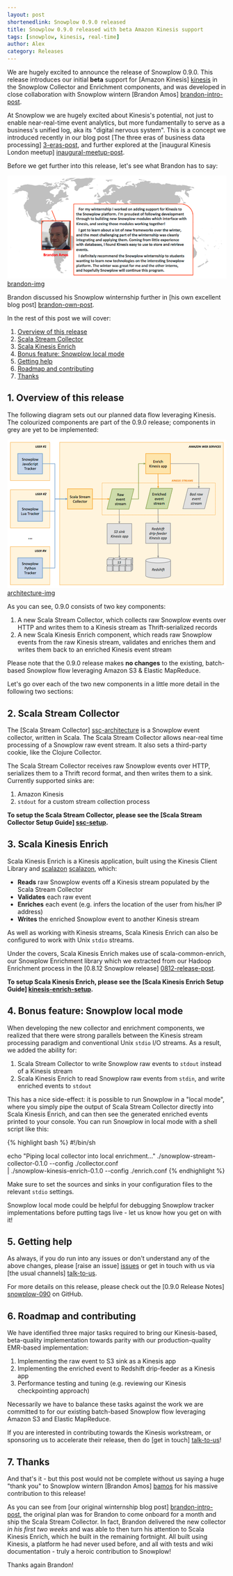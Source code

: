 ```yaml
---
layout: post
shortenedlink: Snowplow 0.9.0 released
title: Snowplow 0.9.0 released with beta Amazon Kinesis support
tags: [snowplow, kinesis, real-time]
author: Alex
category: Releases
---
```


We are hugely excited to announce the release of Snowplow 0.9.0. This release introduces our initial **beta** support for [Amazon Kinesis] [kinesis] in the Snowplow Collector and Enrichment components, and was developed in close collaboration with Snowplow wintern [Brandon Amos] [brandon-intro-post].

At Snowplow we are hugely excited about Kinesis's potential, not just to enable near-real-time event analytics, but more fundamentally to serve as a business's unified log, aka its "digital nervous system". This is a concept we introduced recently in our blog post [The three eras of business data processing] [3-eras-post], and further explored at the [inaugural Kinesis London meetup] [inaugural-meetup-post].

Before we get further into this release, let's see what Brandon has to say:

![brandon-img] [brandon-img]

Brandon discussed his Snowplow winternship further in [his own excellent blog post] [brandon-own-post].

In the rest of this post we will cover:

1. [Overview of this release](/blog/2014/02/04/snowplow-0.9.0-released-with-beta-kinesis-support/#overview)
2. [Scala Stream Collector](/blog/2014/02/04/snowplow-0.9.0-released-with-beta-kinesis-support/#stream-collector)
3. [Scala Kinesis Enrich](/blog/2014/02/04/snowplow-0.9.0-released-with-beta-kinesis-support/#kinesis-enrich)
4. [Bonus feature: Snowplow local mode](/blog/2014/02/04/snowplow-0.9.0-released-with-beta-kinesis-support/#local-mode)
5. [Getting help](/blog/2014/02/04/snowplow-0.9.0-released-with-beta-kinesis-support/#help)
6. [Roadmap and contributing](/blog/2014/02/04/snowplow-0.9.0-released-with-beta-kinesis-support/#roadmap-contrib)
7. [Thanks](/blog/2014/02/04/snowplow-0.9.0-released-with-beta-kinesis-support/#thanks)

<!--more-->

<div class="html">
<h2><a name="overview">1. Overview of this release</a></h2>
</div>

The following diagram sets out our planned data flow leveraging Kinesis. The colourized components are part of the 0.9.0 release; components in grey are yet to be implemented:

![architecture-img] [architecture-img]

As you can see, 0.9.0 consists of two key components:

1. A new Scala Stream Collector, which collects raw Snowplow events over HTTP and writes them to a Kinesis stream as Thrift-serialized records
2. A new Scala Kinesis Enrich component, which reads raw Snowplow events from the raw Kinesis stream, validates and enriches them and writes them back to an enriched Kinesis event stream

Please note that the 0.9.0 release makes **no changes** to the existing, batch-based Snowplow flow leveraging Amazon S3 & Elastic MapReduce.

Let's go over each of the two new components in a little more detail in the following two sections:

<div class="html">
<h2><a name="stream-collector">2. Scala Stream Collector</a></h2>
</div>

The [Scala Stream Collector] [ssc-architecture] is a Snowplow event collector, written in Scala. The Scala Stream Collector allows near-real time processing of a Snowplow raw event stream. It also sets a third-party cookie, like the Clojure Collector.

The Scala Stream Collector receives raw Snowplow events over HTTP, serializes them to a Thrift record format, and then writes them to a sink. Currently supported sinks are:

1. Amazon Kinesis
2. `stdout` for a custom stream collection process

**To setup the Scala Stream Collector, please see the [Scala Stream Collector Setup Guide] [ssc-setup].**

<div class="html">
<h2><a name="kinesis-enrich">3. Scala Kinesis Enrich</a></h2>
</div>

Scala Kinesis Enrich is a Kinesis application, built using the Kinesis Client Library and [scalazon] [scalazon], which:

* **Reads** raw Snowplow events off a Kinesis stream populated by the Scala Stream Collector
* **Validates** each raw event
* **Enriches** each event (e.g. infers the location of the user from his/her IP address)
* **Writes** the enriched Snowplow event to another Kinesis stream

As well as working with Kinesis streams, Scala Kinesis Enrich can also be configured to work with Unix `stdio` streams.

Under the covers, Scala Kinesis Enrich makes use of scala-common-enrich, our Snowplow Enrichment library which we extracted from our Hadoop Enrichment process in the [0.8.12 Snowplow release] [0812-release-post].

**To setup Scala Kinesis Enrich, please see the [Scala Kinesis Enrich Setup Guide] [kinesis-enrich-setup].**

<div class="html">
<h2><a name="local-mode">4. Bonus feature: Snowplow local mode</a></h2>
</div>

When developing the new collector and enrichment components, we realized that there were strong parallels between the Kinesis stream processing paradigm and conventional Unix `stdio` I/O streams. As a result, we added the ability for:

1. Scala Stream Collector to write Snowplow raw events to `stdout` instead of a Kinesis stream
2. Scala Kinesis Enrich to read Snowplow raw events from `stdin`, and write enriched events to `stdout`

This has a nice side-effect: it is possible to run Snowplow in a "local mode", where you simply pipe the output of Scala Stream Collector directly into Scala Kinesis Enrich, and can then see the generated enriched events printed to your console. You can run Snowplow in local mode with a shell script like this:

{% highlight bash %}
#!/bin/sh

echo "Piping local collector into local enrichment..."
./snowplow-stream-collector-0.1.0 --config ./collector.conf \
| ./snowplow-kinesis-enrich-0.1.0 --config ./enrich.conf
{% endhighlight %}

Make sure to set the sources and sinks in your configuration files to the relevant `stdio` settings.

Snowplow local mode could be helpful for debugging Snowplow tracker implementations before putting tags live - let us know how you get on with it!

<div class="html">
<h2><a name="getting-help">5. Getting help</a></h2>
</div>

As always, if you do run into any issues or don't understand any of the above changes, please [raise an issue] [issues] or get in touch with us via [the usual channels] [talk-to-us].

For more details on this release, please check out the [0.9.0 Release Notes] [snowplow-090] on GitHub.

<div class="html">
<h2><a name="roadmap-contrib">6. Roadmap and contributing</a></h2>
</div>

We have identified three major tasks required to bring our Kinesis-based, beta-quality implementation towards parity with our production-quality EMR-based implementation:

1. Implementing the raw event to S3 sink as a Kinesis app
2. Implementing the enriched event to Redshift drip-feeder as a Kinesis app
3. Performance testing and tuning (e.g. reviewing our Kinesis checkpointing approach)

Necessarily we have to balance these tasks against the work we are committed to for our existing batch-based Snowplow flow leveraging Amazon S3 and Elastic MapReduce.

If you are interested in contributing towards the Kinesis workstream, or sponsoring us to accelerate their release, then do [get in touch] [talk-to-us]!

<div class="html">
<h2><a name="overview">7. Thanks</a></h2>
</div>

And that's it - but this post would not be complete without us saying a huge "thank you" to Snowplow wintern [Brandon Amos] [bamos] for his massive contribution to this release!

As you can see from [our original winternship blog post] [brandon-intro-post], the original plan was for Brandon to come onboard for a month and ship the Scala Stream Collector. In fact, Brandon delivered the new collector _in his first two weeks_ and was able to then turn his attention to Scala Kinesis Enrich, which he built in the remaining fortnight. All built using Kinesis, a platform he had never used before, and all with tests and wiki documentation - truly a heroic contribution to Snowplow!

Thanks again Brandon!

[kinesis]: http://aws.amazon.com/kinesis/

[brandon-intro-post]: /blog/2013/12/20/introducing-our-snowplow-winterns/
[3-eras-post]: /blog/2014/01/20/the-three-eras-of-business-data-processing/
[inaugural-meetup-post]: /blog/2014/01/30/inaugural-amazon-kinesis-meetup/
[brandon-own-post]: http://bamos.github.io/2014/01/20/snowplow/

[brandon-img]: /assets/img/blog/2014/02/brandon-kinesis.png
[bamos]: https://github.com/bamos

[architecture-img]: /assets/img/blog/2014/02/090-kinesis-architecture.png

[ssc-architecture]: https://github.com/snowplow/snowplow/wiki/Scala-Stream-Collector
[ssc-setup]: https://github.com/snowplow/snowplow/wiki/Setting-up-the-Scala-stream-Collector

[kinesis-enrich-architecture]: https://github.com/snowplow/snowplow/wiki/Scala-Kinesis-Enrich
[kinesis-enrich-setup]: https://github.com/snowplow/snowplow/wiki/setting-up-scala-kinesis-enrich
[scalazon]: https://github.com/cloudify/scalazon
[0812-release-post]: /blog/2014/01/07/snowplow-0.8.12-released-with-scalding-enrichment-improvements/

[issues]: https://github.com/snowplow/snowplow/issues
[talk-to-us]: https://github.com/snowplow/snowplow/wiki/Talk-to-us
[snowplow-090]: https://github.com/snowplow/snowplow/releases/0.9.0
